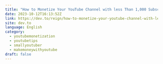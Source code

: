 ```yaml
---
title: "How to Monetize Your YouTube Channel with less Than 1,000 Subscribers"
date: 2023-10-12T16:13:52Z
link: https://dev.to/reign/how-to-monetize-your-youtube-channel-with-less-than-1000-subscribers-30o0?utm_medium=RSS&utm_source=news.12bit.vn
site: dev.to
language: English
category:
  - youtubemonetization
  - youtubetips
  - smallyoutuber
  - makemoneywithyoutube
draft: false
---
```

